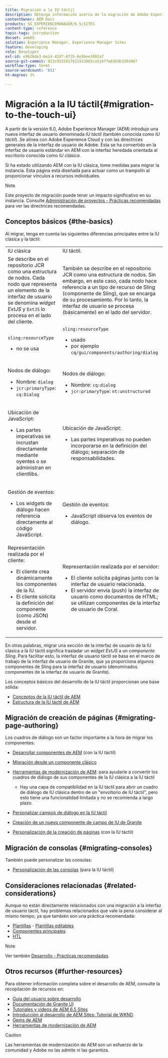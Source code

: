 ```yaml
---
title: Migración a la IU táctil
description: Obtenga información acerca de la migración de Adobe Experience Manager a la IU táctil y cómo le afecta.
contentOwner: AEM Docs
products: SG_EXPERIENCEMANAGER/6.5/SITES
content-type: reference
topic-tags: introduction
docset: aem65
solution: Experience Manager, Experience Manager Sites
feature: Developing
role: Developer
exl-id: e9b26de3-6e14-4187-8f25-6e56ee3092a7
source-git-commit: 013c9155817811913963ca514f7a6369b338d487
workflow-type: tm+mt
source-wordcount: '611'
ht-degree: 3%

---
```


# Migración a la IU táctil{#migration-to-the-touch-ui}

A partir de la versión 6.0, Adobe Experience Manager (AEM) introdujo una nueva interfaz de usuario denominada *IU táctil* (también conocida como *IU táctil*). Se alinea con Adobe Experience Cloud y con las directrices generales de la interfaz de usuario de Adobe. Esta se ha convertido en la interfaz de usuario estándar en AEM con la interfaz heredada orientada al escritorio conocida como *IU clásica*.

Si ha estado utilizando AEM con la IU clásica, tome medidas para migrar la instancia. Esta página está diseñada para actuar como un trampolín al proporcionar vínculos a recursos individuales.

>[!NOTE]
>
>Este proyecto de migración puede tener un impacto significativo en su instancia. Consulte [Administración de proyectos - Prácticas recomendadas](/help/managing/best-practices.md) para ver las directrices recomendadas.

## Conceptos básicos {#the-basics}

Al migrar, tenga en cuenta las siguientes diferencias principales entre la IU clásica y la táctil:

<table>
 <tbody>
  <tr>
   <td>IU clásica</td>
   <td>IU táctil.</td>
  </tr>
  <tr>
   <td>Se describe en el repositorio JCR como una estructura de nodos. Cada nodo que representa un elemento de la interfaz de usuario se denomina <em>widget ExtJS</em> y <code>ExtJS</code> lo procesa en el lado del cliente.</td>
   <td>También se describe en el repositorio JCR como una estructura de nodos. Sin embargo, en este caso, cada nodo hace referencia a un tipo de recurso de Sling (componente de Sling), que se encarga de su procesamiento. Por lo tanto, la interfaz de usuario se procesa (básicamente) en el lado del servidor.</td>
  </tr>
  <tr>
   <td><p><code>sling:resourceType</code></p>
    <ul>
     <li>no se usa</li>
    </ul> </td>
   <td><code>sling:resourceType</code>
    <ul>
     <li>usado</li>
     <li>por ejemplo<br /> <code>cq/gui/components/authoring/dialog</code><br /> </li>
    </ul> </td>
  </tr>
  <tr>
   <td><p>Nodos de diálogo:</p>
    <ul>
     <li>Nombre: <code>dialog</code></li>
     <li><code>jcr:primaryType</code>: <code>cq:Dialog</code></li>
    </ul> </td>
   <td><p>Nodos de diálogo:</p>
    <ul>
     <li>Nombre: <code>cq:dialog</code></li>
     <li><code>jcr:primaryType</code>: <code>nt:unstructured</code></li>
    </ul> </td>
  </tr>
  <tr>
   <td><p>Ubicación de JavaScript:</p>
    <ul>
     <li>Las partes imperativas se incrustan directamente mediante oyentes o se administran en clientlibs.</li>
    </ul> </td>
   <td><p>Ubicación de JavaScript:</p>
    <ul>
     <li>Las partes imperativas no pueden incorporarse en la definición del diálogo; separación de responsabilidades.</li>
    </ul> </td>
  </tr>
  <tr>
   <td><p>Gestión de eventos:</p>
    <ul>
     <li>Los widgets de diálogo hacen referencia directamente al código JavaScript.</li>
    </ul> </td>
   <td><p>Gestión de eventos:</p>
    <ul>
     <li>JavaScript observa los eventos de diálogo.</li>
    </ul> </td>
  </tr>
  <tr>
   <td>Representación realizada por el cliente:
    <ul>
     <li>El cliente crea dinámicamente los componentes de la IU.</li>
     <li>El cliente solicita la definición del componente (como JSON) desde el servidor.</li>
    </ul> </td>
   <td>Representación realizada por el servidor:
    <ul>
     <li>El cliente solicita páginas junto con la interfaz de usuario relacionada.</li>
     <li>El servidor envía (push) la interfaz de usuario como documentos de HTML; se utilizan componentes de la interfaz de usuario de Coral.<br /> </li>
    </ul> </td>
  </tr>
 </tbody>
</table>

En otras palabras, migrar una sección de la interfaz de usuario de la IU clásica a la IU táctil significa trasladar un *widget ExtJS* a un *componente Sling*. Para facilitar esto, la interfaz de usuario táctil se basa en el marco de trabajo de la interfaz de usuario de Granite, que ya proporciona algunos componentes de Sling para la interfaz de usuario (denominados componentes de la interfaz de usuario de Granite).

Los conceptos básicos del desarrollo de la IU táctil proporcionan una base sólida:

* [Conceptos de la IU táctil de AEM](/help/sites-developing/touch-ui-concepts.md)
* [Estructura de la IU táctil de AEM](/help/sites-developing/touch-ui-structure.md)

## Migración de creación de páginas {#migrating-page-authoring}

Los cuadros de diálogo son un factor importante a la hora de migrar los componentes:

* [Desarrollar componentes de AEM](/help/sites-developing/developing-components.md) (con la IU táctil)
* [Migración desde un componente clásico](/help/sites-developing/developing-components.md#migrating-from-a-classic-component)
* [Herramientas de modernización de AEM](/help/sites-developing/modernization-tools.md): para ayudarle a convertir los cuadros de diálogo de sus componentes de la IU clásica a la IU táctil

   * Hay una capa de compatibilidad en la IU táctil para abrir un cuadro de diálogo de IU clásica dentro de un &quot;envoltorio de IU táctil&quot;, pero esto tiene una funcionalidad limitada y no se recomienda a largo plazo.

* [Personalizar campos de diálogo en la IU táctil](https://helpx.adobe.com/es/experience-manager/kt/eseminars/gems/aem-customizing-dialog-fields-in-touch-ui.html)
* [Creación de un nuevo componente de campo de IU de Granite](/help/sites-developing/granite-ui-component.md)
* [Personalización de la creación de páginas](/help/sites-developing/customizing-page-authoring-touch.md) (con la IU táctil)

## Migración de consolas {#migrating-consoles}

También puede personalizar las consolas:

* [Personalización de las consolas](/help/sites-developing/customizing-consoles-touch.md) (para la IU táctil)

## Consideraciones relacionadas {#related-considerations}

Aunque no están directamente relacionados con una migración a la interfaz de usuario táctil, hay problemas relacionados que vale la pena considerar al mismo tiempo, ya que también son una práctica recomendada:

* [Plantillas](/help/sites-developing/templates.md) - [Plantillas editables](/help/sites-developing/page-templates-editable.md)
* [Componentes principales](https://experienceleague.adobe.com/docs/experience-manager-core-components/using/introduction.html?lang=es)
* [HTL](https://experienceleague.adobe.com/docs/experience-manager-htl/content/overview.html?lang=es)

>[!NOTE]
>
>Ver también [Desarrollo - Prácticas recomendadas](/help/sites-developing/best-practices.md).

## Otros recursos {#further-resources}

Para obtener información completa sobre el desarrollo de AEM, consulte la recopilación de recursos en:

* [Guía del usuario sobre desarrollo](/help/sites-developing/getting-started.md)
* [Documentación de Granite UI](https://developer.adobe.com/experience-manager/reference-materials/6-5/granite-ui/api/jcr_root/libs/granite/ui/index.html)
* [Tutoriales y vídeos de AEM 6.5 Sites](https://experienceleague.adobe.com/docs/experience-manager-learn/sites/overview.html?lang=es)
* [Introducción al desarrollo de AEM Sites: Tutorial de WKND](/help/sites-developing/getting-started.md)
* [Gems de AEM](https://experienceleague.adobe.com/docs/events/experience-manager-gems-recordings/overview.html?lang=es)
* [Herramientas de modernización de AEM](https://opensource.adobe.com/aem-modernize-tools/)

>[!CAUTION]
>
>Las herramientas de modernización de AEM son un esfuerzo de la comunidad y Adobe no las admite ni las garantiza.
